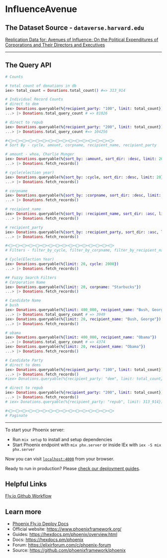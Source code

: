 # InfluenceAvenue

## The Dataset Source - `dataverse.harvard.edu` 
[Replication Data for: Avenues of Influence: On the Political Expenditures of Corporations and Their Directors and Executives](https://dataverse.harvard.edu/dataset.xhtml?persistentId=doi:10.7910/DVN/6R1HAS#)

---

## The Query API
```elixir
# Counts

# total count of donations in db
iex> total_count = Donations.total_count() #=> 313_914

# Individual Record Counts
# direct to dem
iex> Donations.queryable(%{recipient_party: "100", limit: total_count}) 
...> |> Donations.total_query_count # => 81026

# direct to repub
iex> Donations.queryable(%{recipient_party: "200", limit: total_count}) 
...> |> Donations.total_query_count #=> 104256

#<><><><><><><><><><><><><><><><>
# Sort By - cycle, amount, corpname, recipient_name, recipient_party

# amount - whoa, Charlie Munger
iex> Donations.queryable(%{sort_by: :amount, sort_dir: :desc, limit: 20}) 
...> |> Donations.fetch_records()

# cycle(election year)
iex> Donations.queryable(%{sort_by: :cycle, sort_dir: :desc, limit: 20}) 
...> |> Donations.fetch_records()

# corpname
iex> Donations.queryable(%{sort_by: :corpname, sort_dir: :desc, limit: 20}) 
...> |> Donations.fetch_records()

# recipient_name
iex> Donations.queryable(%{sort_by: :recipient_name, sort_dir: :asc, limit: 20})
...> |> Donations.fetch_records()

# recipient_party
iex> Donations.queryable(%{sort_by: :recipient_party, sort_dir: :asc, limit: 20})
...> |> Donations.fetch_records()

#<><><><><><><><><><><><><><><><>
# Filters - filter_by_cycle, filter_by_corpname, filter_by_recipient_name & filter_by_recipient_party

# Cycle(Election Year)
iex> Donations.queryable(%{limit: 20, cycle: 2000}) 
...> |> Donations.fetch_records()

## Fuzzy Search Filters
# Corporation Name
iex> Donations.queryable(%{limit: 20, corpname: "Starbucks"}) 
...> |> Donations.fetch_records()

# Candidate Name
# bush
iex> Donations.queryable(%{limit: 400_000, recipient_name: "Bush, George"})
...> |> Donations.total_query_count # => 3949
iex> Donations.queryable(%{limit: 20, recipient_name: "Bush, George"})
...> |> Donations.fetch_records()

# obama
iex> Donations.queryable(%{limit: 400_000, recipient_name: "Obama"})
...> |> Donations.total_query_count # => 4374
iex> Donations.queryable(%{limit: 20, recipient_name: "Obama"})
...> |> Donations.fetch_records()

# Candidate Party
# direct to dems
iex> Donations.queryable(%{recipient_party: "100", limit: total_count})
...> |> Donations.fetch_records()
#iex> Donations.queryable(%{recipient_party: "dem", limit: total_count})

# direct to repub
iex> Donations.queryable(%{recipient_party: "200", limit: total_count})
...> |> Donations.fetch_records()
# iex> Donations.queryable(%{recipient_party: "repub", limit: 313_914})

#<><><><><><><><><><><><><><><><>
# Paginate
```

---
To start your Phoenix server:

  * Run `mix setup` to install and setup dependencies
  * Start Phoenix endpoint with `mix phx.server` or inside IEx with `iex -S mix phx.server`

Now you can visit [`localhost:4000`](http://localhost:4000) from your browser.

Ready to run in production? Please [check our deployment guides](https://hexdocs.pm/phoenix/deployment.html).

## Helpful Links
[Fly.io Github Workflow](https://fly.io/phoenix-files/github-actions-for-elixir-ci/)

## Learn more

  * [Phoenix Fly.io Deploy Docs](https://github.com/phoenixframework/phoenix/blob/main/guides/deployment/fly.md)
  * Official website: https://www.phoenixframework.org/
  * Guides: https://hexdocs.pm/phoenix/overview.html
  * Docs: https://hexdocs.pm/phoenix
  * Forum: https://elixirforum.com/c/phoenix-forum
  * Source: https://github.com/phoenixframework/phoenix
